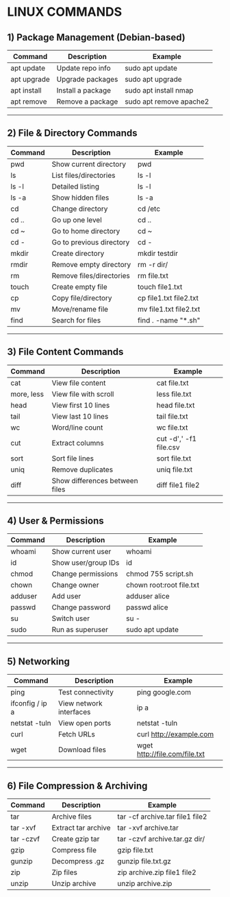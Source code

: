 # LINUX COMMANDS

## 1) Package Management (Debian-based)
| Command | Description | Example |
|----------|--------------|----------|
| apt update | Update repo info | sudo apt update |
| apt upgrade | Upgrade packages | sudo apt upgrade |
| apt install | Install a package | sudo apt install nmap |
| apt remove | Remove a package | sudo apt remove apache2 |

---

## 2) File & Directory Commands
| Command | Description | Example |
|----------|--------------|----------|
| pwd | Show current directory | pwd |
| ls | List files/directories | ls -l |
| ls -l | Detailed listing | ls -l |
| ls -a | Show hidden files | ls -a |
| cd | Change directory | cd /etc |
| cd .. | Go up one level | cd .. |
| cd ~ | Go to home directory | cd ~ |
| cd - | Go to previous directory | cd - |
| mkdir | Create directory | mkdir testdir |
| rmdir | Remove empty directory | rm -r dir/ |
| rm | Remove files/directories | rm file.txt |
| touch | Create empty file | touch file1.txt |
| cp | Copy file/directory | cp file1.txt file2.txt |
| mv | Move/rename file | mv file1.txt file2.txt |
| find | Search for files | find . -name "*.sh" |

---

## 3) File Content Commands
| Command | Description | Example |
|----------|--------------|----------|
| cat | View file content | cat file.txt |
| more, less | View file with scroll | less file.txt |
| head | View first 10 lines | head file.txt |
| tail | View last 10 lines | tail file.txt |
| wc | Word/line count | wc file.txt |
| cut | Extract columns | cut -d',' -f1 file.csv |
| sort | Sort file lines | sort file.txt |
| uniq | Remove duplicates | uniq file.txt |
| diff | Show differences between files | diff file1 file2 |

---

## 4) User & Permissions
| Command | Description | Example |
|----------|--------------|----------|
| whoami | Show current user | whoami |
| id | Show user/group IDs | id |
| chmod | Change permissions | chmod 755 script.sh |
| chown | Change owner | chown root:root file.txt |
| adduser | Add user | adduser alice |
| passwd | Change password | passwd alice |
| su | Switch user | su - |
| sudo | Run as superuser | sudo apt update |

---

## 5) Networking
| Command | Description | Example |
|----------|--------------|----------|
| ping | Test connectivity | ping google.com |
| ifconfig / ip a | View network interfaces | ip a |
| netstat -tuln | View open ports | netstat -tuln |
| curl | Fetch URLs | curl http://example.com |
| wget | Download files | wget http://file.com/file.txt |

---

## 6) File Compression & Archiving
| Command | Description | Example |
|----------|--------------|----------|
| tar | Archive files | tar -cf archive.tar file1 file2 |
| tar -xvf | Extract tar archive | tar -xvf archive.tar |
| tar -czvf | Create gzip tar | tar -czvf archive.tar.gz dir/ |
| gzip | Compress file | gzip file.txt |
| gunzip | Decompress .gz | gunzip file.txt.gz |
| zip | Zip files | zip archive.zip file1 file2 |
| unzip | Unzip archive | unzip archive.zip |
